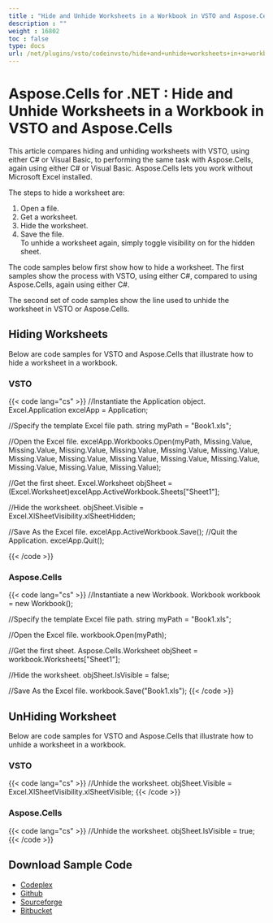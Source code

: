 ```yaml
---
title : "Hide and Unhide Worksheets in a Workbook in VSTO and Aspose.Cells" 
description : "" 
weight : 16802 
toc : false
type: docs
url: /net/plugins/vsto/codeinvsto/hide+and+unhide+worksheets+in+a+workbook+in+vsto+and+aspose.cells/
---
```


# Aspose.Cells for .NET : Hide and Unhide Worksheets in a Workbook in VSTO and Aspose.Cells


This article compares hiding and unhiding worksheets with VSTO, using either C# or Visual Basic, to performing the same task with Aspose.Cells, again using either C# or Visual Basic. Aspose.Cells lets you work without Microsoft Excel installed.

The steps to hide a worksheet are:

1.  Open a file.
2.  Get a worksheet.
3.  Hide the worksheet.
4.  Save the file.  
    To unhide a worksheet again, simply toggle visibility on for the hidden sheet.

The code samples below first show how to hide a worksheet. The first samples show the process with VSTO, using either C#, compared to using Aspose.Cells, again using either C#.

The second set of code samples show the line used to unhide the worksheet in VSTO or Aspose.Cells.

## Hiding Worksheets

Below are code samples for VSTO and Aspose.Cells that illustrate how to hide a worksheet in a workbook.

### VSTO

{{< code lang="cs" >}}
//Instantiate the Application object.
Excel.Application excelApp = Application;

//Specify the template Excel file path.
string myPath = "Book1.xls";

//Open the Excel file.
excelApp.Workbooks.Open(myPath, Missing.Value, Missing.Value,
Missing.Value, Missing.Value,
Missing.Value, Missing.Value,
Missing.Value, Missing.Value,
Missing.Value, Missing.Value,
Missing.Value, Missing.Value,
Missing.Value, Missing.Value);

//Get the first sheet.
Excel.Worksheet objSheet = (Excel.Worksheet)excelApp.ActiveWorkbook.Sheets["Sheet1"];

//Hide the worksheet.
objSheet.Visible = Excel.XlSheetVisibility.xlSheetHidden;

//Save As the Excel file.
excelApp.ActiveWorkbook.Save();
//Quit the Application.
excelApp.Quit();

{{< /code >}}

### Aspose.Cells

{{< code lang="cs" >}}
//Instantiate a new Workbook.
Workbook workbook = new Workbook();

//Specify the template Excel file path.
string myPath = "Book1.xls";

//Open the Excel file.
workbook.Open(myPath);

//Get the first sheet.
Aspose.Cells.Worksheet objSheet = workbook.Worksheets["Sheet1"];

//Hide the worksheet.
objSheet.IsVisible = false;

//Save As the Excel file.
workbook.Save("Book1.xls");
{{< /code >}}

## UnHiding Worksheet

Below are code samples for VSTO and Aspose.Cells that illustrate how to unhide a worksheet in a workbook.

### VSTO

{{< code lang="cs" >}}
//Unhide the worksheet.
	objSheet.Visible = Excel.XlSheetVisibility.xlSheetVisible;
{{< /code >}}

### Aspose.Cells

{{< code lang="cs" >}}
//Unhide the worksheet.
objSheet.IsVisible = true;
{{< /code >}}

## Download Sample Code

*   [Codeplex](https://asposevsto.codeplex.com/downloads/get/1459780)
*   [Github](https://github.com/asposemarketplace/Aspose_for_VSTO/releases/download/Aspose.Cells1.1/Hide.and.Unhide.Worksheets.in.a.Workbook.Aspose.Cells.zip)
*   [Sourceforge](https://sourceforge.net/projects/asposevsto/files/Aspose.Cells%20Vs%20VSTO%20Excel/Hide%20and%20Unhide%20Worksheets%20in%20a%20Workbook%20(Aspose.Cells).zip/download)
*   [Bitbucket](https://bitbucket.org/asposemarketplace/aspose-for-vsto/downloads/Hide%20and%20Unhide%20Worksheets%20in%20a%20Workbook%20(Aspose.Cells).zip)

